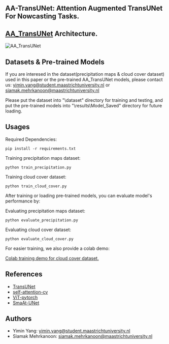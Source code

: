 AA-TransUNet: Attention Augmented TransUNet For Nowcasting Tasks.
---

[AA_TransUNet](https://github.com/YangYimin98/AA-TransUNet/blob/main/AA_TransUNet.png) Architecture.
---
![AA_TransUNet](https://user-images.githubusercontent.com/67627410/149968662-d3a732b3-b0b9-4285-84f4-a5e6995d7e8a.png)

Datasets & Pre-trained Models
---
If you are interesed in the dataset(precipitation maps & cloud cover dataset) used in this paper or the pre-trained AA_TransUNet models, please contact us:
    yimin.yang@student.maastrichtuniversity.nl or siamak.mehrkanoon@maastrichtuniversity.nl

Please put the dataset into "\dataset" directory for training and testing, and put the pre-trained models into "\results\Model_Saved" directory for future loading.

Usages
---

Required Dependencies:

    pip install -r requirements.txt

Training precipitation maps dataset:

    python train_precipitation.py
    
Training cloud cover dataset:

    python train_cloud_cover.py

After training or loading pre-trained models, you can evaluate model's performance by:

Evaluating precipitation maps dataset:

    python evaluate_precipitation.py
    
Evaluating cloud cover dataset:

    python evaluate_cloud_cover.py
 
For easier training, we also provide a colab demo:

   [Colab training demo for cloud cover dataset.](https://github.com/YangYimin98/AA-TransUNet/blob/main/AA_TransUNet_Demo.ipynb)

References
---

* [TransUNet](https://github.com/Beckschen/TransUNet)
* [self-attention-cv](https://github.com/The-AI-Summer/self-attention-cv)
* [ViT-pytorch](https://github.com/jeonsworld/ViT-pytorch)
* [SmaAt-UNet](https://github.com/HansBambel/SmaAt-UNet)

Authors
---

* Yimin Yang: yimin.yang@student.maastrichtuniversity.nl 
* Siamak Mehrkanoon: siamak.mehrkanoon@maastrichtuniversity.nl
